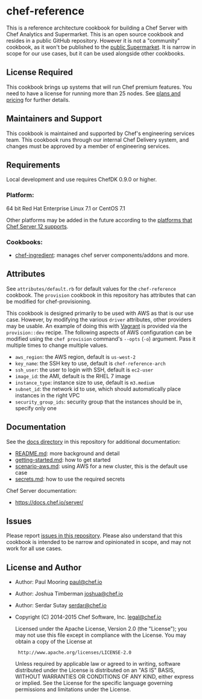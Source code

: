 # chef-reference

This is a reference architecture cookbook for building a Chef Server with Chef Analytics and Supermarket. This is an open source cookbook and resides in a public GitHub repository. However it is not a "community" cookbook, as it won't be published to the [public Supermarket](https://supermarket.chef.io). It is narrow in scope for our use cases, but it can be used alongside other cookbooks.

## License Required

This cookbook brings up systems that will run Chef premium features. You need to have a license for running more than 25 nodes. See [plans and pricing](https://www.chef.io/chef/#plans-and-pricing) for further details.

## Maintainers and Support

This cookbook is maintained and supported by Chef's engineering services team. This cookbook runs through our internal Chef Delivery system, and changes must be approved by a member of engineering services.

## Requirements

Local development and use requires ChefDK 0.9.0 or higher.

### Platform:

64 bit Red Hat Enterprise Linux 7.1 or CentOS 7.1

Other platforms may be added in the future according to the [platforms that Chef Server 12 supports](https://docs.chef.io/supported_platforms.html).

### Cookbooks:

* [chef-ingredient](https://github.com/chef-cookbooks/chef-ingredient): manages chef server components/addons and more.

## Attributes

See `attributes/default.rb` for default values for the `chef-reference` cookbook. The `provision` cookbook in this repository has attributes that can be modified for chef-provisioning.

This cookbook is designed primarily to be used with AWS as that is our use case. However, by modifying the various `driver` attributes, other providers may be usable. An example of doing this with [Vagrant](https://vagrantup.com) is provided via the `provision::dev` recipe. The following aspects of AWS configuration can be modified using the `chef provision` command's `--opts` (`-o`) argument. Pass it multiple times to change multiple values.

* `aws_region`: the AWS region, default is `us-west-2`
* `key_name`: the SSH key to use, default is `chef-reference-arch`
* `ssh_user`: the user to login with SSH, default is `ec2-user`
* `image_id`: the AMI, default is the RHEL 7 image
* `instance_type`: instance size to use, default is `m3.medium`
* `subnet_id`: the network id to use, which should automatically place instances in the right VPC
* `security_group_ids`: security group that the instances should be in, specify only one

## Documentation

See the [docs directory](./docs) in this repository for additional documentation:

* [README.md](./docs/README.md): more background and detail
* [getting-started.md](./docs/getting-started.md): how to get started
* [scenario-aws.md](./docs/scenario-aws.md): using AWS for a new cluster, this is the default use case
* [secrets.md](./docs/secrets.md): how to use the required secrets

Chef Server documentation:

* https://docs.chef.io/server/

## Issues

Please report [issues in this repository](https://github.com/chef-cookbooks/chef-reference/issues). Please also understand that this cookbook is intended to be narrow and opinionated in scope, and may not work for all use cases.

## License and Author

- Author: Paul Mooring <paul@chef.io>
- Author: Joshua Timberman <joshua@chef.io>
- Author: Serdar Sutay <serdar@chef.io>
- Copyright (C) 2014-2015 Chef Software, Inc. <legal@chef.io>

    Licensed under the Apache License, Version 2.0 (the "License");
    you may not use this file except in compliance with the License.
    You may obtain a copy of the License at

       http://www.apache.org/licenses/LICENSE-2.0

    Unless required by applicable law or agreed to in writing, software
    distributed under the License is distributed on an "AS IS" BASIS,
    WITHOUT WARRANTIES OR CONDITIONS OF ANY KIND, either express or implied.
    See the License for the specific language governing permissions and
    limitations under the License.
